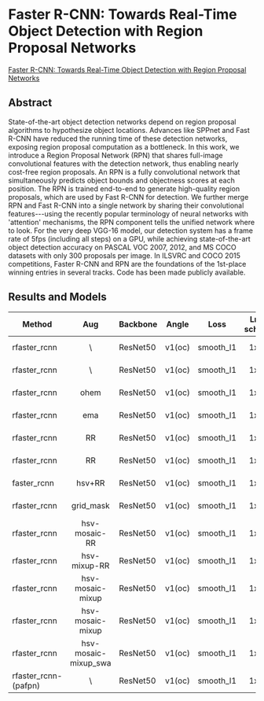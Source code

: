 # Faster R-CNN: Towards Real-Time Object Detection with Region Proposal Networks

[Faster R-CNN: Towards Real-Time Object Detection with Region Proposal Networks](http://arxiv.org/abs/1506.01497)

## Abstract

State-of-the-art object detection networks depend on region proposal algorithms to hypothesize object locations. Advances like SPPnet and Fast R-CNN have reduced the running time of these detection networks, exposing region proposal computation as a bottleneck. In this work, we introduce a Region Proposal Network (RPN) that shares full-image convolutional features with the detection network, thus enabling nearly cost-free region proposals. An RPN is a fully convolutional network that simultaneously predicts object bounds and objectness scores at each position. The RPN is trained end-to-end to generate high-quality region proposals, which are used by Fast R-CNN for detection. We further merge RPN and Fast R-CNN into a single network by sharing their convolutional features---using the recently popular terminology of neural networks with 'attention' mechanisms, the RPN component tells the unified network where to look. For the very deep VGG-16 model, our detection system has a frame rate of 5fps (including all steps) on a GPU, while achieving state-of-the-art object detection accuracy on PASCAL VOC 2007, 2012, and MS COCO datasets with only 300 proposals per image. In ILSVRC and COCO 2015 competitions, Faster R-CNN and RPN are the foundations of the 1st-place winning entries in several tracks. Code has been made publicly available.

## Results and Models

| Method               |         Aug          | Backbone | Angle  | Loss      | Lr schd | Dataset         | preprocess    |  MS  | $AP_{0.5}$ | $AP_{0.75}$ | $mAP$ |
| -------------------- | :------------------: | -------- | ------ | --------- | :-----: | --------------- | ------------- | :--: | ---------- | :---------: | :---: |
| rfaster_rcnn         |          \           | ResNet50 | v1(oc) | smooth_l1 |   1x    | DOTA-v1.0,train | 1024x1024,512 |  \   | 70.48      |      \      |   \   |
| rfaster_rcnn         |          \           | ResNet50 | v1(oc) | smooth_l1 |   1x    | DOTA-v1.0,train | 1024x1024,512 |  Y   | 76.8       |      \      |   \   |
| rfaster_rcnn         |         ohem         | ResNet50 | v1(oc) | smooth_l1 |   1x    | DOTA-v1.0,train | 1024x1024,512 |  \   | 68.43      |      \      |   \   |
| rfaster_rcnn         |         ema          | ResNet50 | v1(oc) | smooth_l1 |   1x    | DOTA-v1.0,train | 1024x1024,512 |  \   | 70.87      |    38.72    | 39.21 |
| rfaster_rcnn         |          RR          | ResNet50 | v1(oc) | smooth_l1 |   1x    | DOTA-v1.0,train | 1024x1024,512 |  \   | 72.50      |    40.14    | 40.73 |
| rfaster_rcnn         |          RR          | ResNet50 | v1(oc) | smooth_l1 |   1x    | DOTA-v1.0,train | 1024x1024,512 |  Y   | 79.27      |    49.55    | 47.56 |
| faster_rcnn          |        hsv+RR        | ResNet50 | v1(oc) | smooth_l1 |   1x    | DOTA-v1.0,train | 1024x1024,512 |  \   | 72.53      |    40.50    | 40.63 |
| rfaster_rcnn         |      grid_mask       | ResNet50 | v1(oc) | smooth_l1 |   1x    | DOTA-v1.0,train | 1024x1024,512 |  \   | 71.09      |      \      |   \   |
| rfaster_rcnn         |    hsv-mosaic-RR     | ResNet50 | v1(oc) | smooth_l1 |   1x    | DOTA-v1.0,train | 1024x1024,512 |  \   | 73.10      |      \      |   \   |
| rfaster_rcnn         |    hsv- mixup-RR     | ResNet50 | v1(oc) | smooth_l1 |   1x    | DOTA-v1.0,train | 1024x1024,512 |  \   | 72.5       |      \      |   \   |
| rfaster_rcnn         |   hsv-mosaic-mixup   | ResNet50 | v1(oc) | smooth_l1 |   1x    | DOTA-v1.0,train | 1024x1024,512 |  \   | 74.21      |      \      |   \   |
| rfaster_rcnn         |   hsv-mosaic-mixup   | ResNet50 | v1(oc) | smooth_l1 |   1x    | DOTA-v1.0,train | 1024x1024,512 |  Y   | 79.01      |      \      |   \   |
| rfaster_rcnn         | hsv-mosaic-mixup_swa | ResNet50 | v1(oc) | smooth_l1 |   1x    | DOTA-v1.0,train | 1024x1024,512 |  \   | 74.93      |      \      |   \   |
| rfaster_rcnn-(pafpn) |          \           | ResNet50 | v1(oc) | smooth_l1 |   1x    | DOTA-v1.0,train | 1024x1024,512 |  \   | 70.85      |    39.16    | 39.29 |